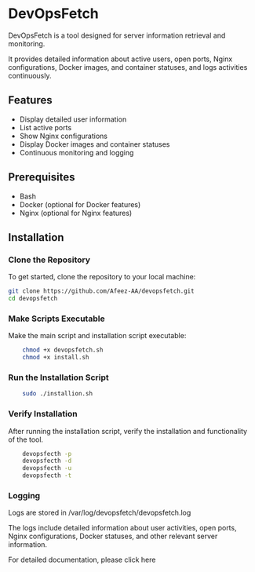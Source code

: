 # DevOpsFetch

DevOpsFetch is a tool designed for server information retrieval and monitoring. 

It provides detailed information about active users, open ports, Nginx configurations, Docker images, and container statuses, and logs activities continuously.

## Features

- Display detailed user information
- List active ports
- Show Nginx configurations
- Display Docker images and container statuses
- Continuous monitoring and logging

## Prerequisites

- Bash
- Docker (optional for Docker features)
- Nginx (optional for Nginx features)

## Installation

### Clone the Repository

To get started, clone the repository to your local machine:

```bash
git clone https://github.com/Afeez-AA/devopsfetch.git
cd devopsfetch
```

### Make Scripts Executable
Make the main script and installation script executable:
```bash
    chmod +x devopsfetch.sh
    chmod +x install.sh
```

### Run the Installation Script
```bash
    sudo ./installion.sh
```

### Verify Installation
After running the installation script, verify the installation and functionality of the tool.
```bash
    devopsfecth -p
    devopsfecth -d
    devopsfecth -u
    devopsfecth -t
```

### Logging
Logs are stored in /var/log/devopsfetch/devopsfetch.log

The logs include detailed information about user activities, open ports, Nginx configurations, Docker statuses, and other relevant server information.

For detailed documentation, please click here
